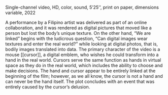 Single-channel video, HD, color, sound, 5’25’’, print on paper, dimensions variable, 2022

A performance by a Filipino artist was delivered as part of an online collaboration, and it was rendered as digital pictures that moved like a person but lost the body’s unique texture. On the other hand, “We are linked” begins with the ludicrous question, “Can digital images wear textures and enter the real world?” while looking at digital photos, that is, bodily images translated into data. The primary character of the video is a mouse [[cursor]], a digital emblem, who wishes he could transform into a hand in the real world. Cursors serve the same function as hands in virtual space as they do in the real world, which includes the ability to choose and make decisions. The hand and cursor appear to be entirely linked at the beginning of the film; however, as we all know, the cursor is not a hand and can never be the hand itself. The plot concludes with an event that was entirely caused by the cursor’s delusion.
